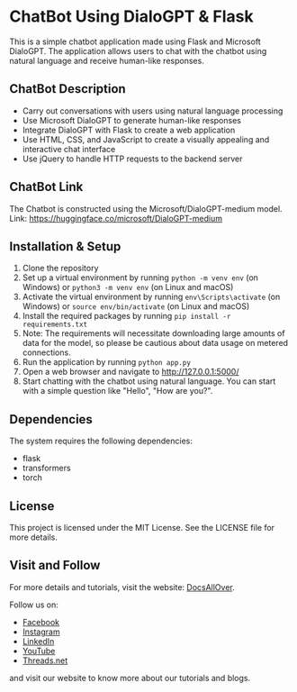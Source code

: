 # ChatBot Using DialoGPT & Flask
This is a simple chatbot application made using Flask and Microsoft DialoGPT. The application allows users to chat with the chatbot using natural language and receive human-like responses.

## ChatBot Description
- Carry out conversations with users using natural language processing
- Use Microsoft DialoGPT to generate human-like responses
- Integrate DialoGPT with Flask to create a web application
- Use HTML, CSS, and JavaScript to create a visually appealing and interactive chat interface
- Use jQuery to handle HTTP requests to the backend server

## ChatBot Link
The Chatbot is constructed using the Microsoft/DialoGPT-medium model.
Link: https://huggingface.co/microsoft/DialoGPT-medium

## Installation & Setup
1. Clone the repository
2. Set up a virtual environment by running `python -m venv env` (on Windows) or `python3 -m venv env` (on Linux and macOS)
3. Activate the virtual environment by running `env\Scripts\activate` (on Windows) or `source env/bin/activate` (on Linux and macOS)
4. Install the required packages by running `pip install -r requirements.txt`
5. Note: The requirements will necessitate downloading large amounts of data for the model, so please be cautious about data usage on metered connections.
6. Run the application by running `python app.py`
7. Open a web browser and navigate to http://127.0.0.1:5000/
8. Start chatting with the chatbot using natural language. You can start with a simple question like "Hello", "How are you?".

## Dependencies
The system requires the following dependencies:
- flask
- transformers
- torch

## License
This project is licensed under the MIT License. See the LICENSE file for more details.

## Visit and Follow
For more details and tutorials, visit the website: [DocsAllOver](https://docsallover.com/).

Follow us on:
- [Facebook](https://www.facebook.com/docsallover)
- [Instagram](https://www.instagram.com/docsallover.tech/)
- [LinkedIn](https://www.linkedin.com/company/docsallover/)
- [YouTube](https://www.youtube.com/@docsallover)
- [Threads.net](https://threads.net/docsallover.tech)

and visit our website to know more about our tutorials and blogs.